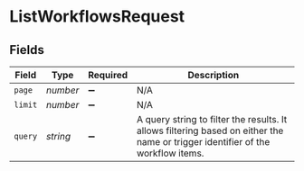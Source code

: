 # ListWorkflowsRequest


## Fields

| Field                                                                                                                           | Type                                                                                                                            | Required                                                                                                                        | Description                                                                                                                     |
| ------------------------------------------------------------------------------------------------------------------------------- | ------------------------------------------------------------------------------------------------------------------------------- | ------------------------------------------------------------------------------------------------------------------------------- | ------------------------------------------------------------------------------------------------------------------------------- |
| `page`                                                                                                                          | *number*                                                                                                                        | :heavy_minus_sign:                                                                                                              | N/A                                                                                                                             |
| `limit`                                                                                                                         | *number*                                                                                                                        | :heavy_minus_sign:                                                                                                              | N/A                                                                                                                             |
| `query`                                                                                                                         | *string*                                                                                                                        | :heavy_minus_sign:                                                                                                              | A query string to filter the results. It allows filtering based on either the name or trigger identifier of the workflow items. |